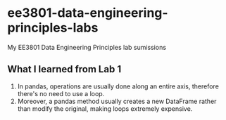 # ee3801-data-engineering-principles-labs
My EE3801 Data Engineering Principles lab sumissions

## What I learned from Lab 1
1. In pandas, operations are usually done along an entire axis, therefore there's no need to use a loop.
1. Moreover, a pandas method usually creates a new DataFrame rather than modify the original, making loops extremely expensive.

